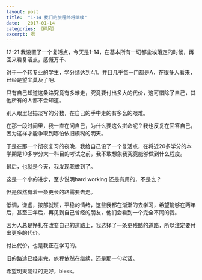 ```yaml
---
layout: post
title:  "1-14 我们的旅程终将继续"
date:   2017-01-14
categories: 《碎风》
excerpt: 嗯
---
```



12-21 我设置了一个复活点，今天是1-14，在基本所有一切都尘埃落定的时候，再回来看复活点，感慨万千、

对于一个转专业的学生，学分绩达到4.1。并且几乎每一门都是A，在很多人看来，已经是望尘莫及了吧、

只有自己知道这条路究竟有多难走，究竟要付出多大的代价，这可惜除了自己，其他所有的人都不会知道。

别人眼里轻描淡写的分数，在自己的手中走的有多么的艰难。

在那一段时间里，我一直在问自己，为什么要这么拼命呢？我也反复在回答自己，因为这样才能争取到哪怕依旧模糊的明天。

于是在那一个彻夜复习的夜晚，我给自己设了一个复活点，在将近20多学分的本学期是10多学分大一科目的考试之前，我不敢想象我究竟能够做到什么程度。

最后，也就是今天，我发现我做到了。

这是一个小的进步，至少说明hard working 还是有用的，不是么？

但是依然有着一条更长的路需要去走。

低调，谦虚，按部就班，平稳的情绪，这些我都在渐渐的去学习，希望能够在两年后，甚至三年后，再见到自己曾经的朋友，他们会看到一个完全不同的我。

因为人总是挣扎在改变自己的道路上，我选择了一条更残酷的道路，所以注定要付出更多的代价。

付出代价，也是我正在学习的。

旧的路途已经走完，旅程依然在继续，还是那一句老话。

希望明天能过的更好，bless。
